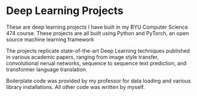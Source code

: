 # Deep Learning Projects
These are deep learning projects I have built in my BYU Computer Science 474 course. These projects are all built using Python and PyTorch, an open source machine learning framework

The projects replicate state-of-the-art Deep Learning techniques published in various academic papers, ranging from image style transfer, convolutional nerual networks, sequence to sequence text prediction, and transformer language translation.

Boilerplate code was provided by my professor for data loading and various library installations. All other code was written by myself.


